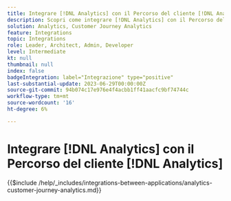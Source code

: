 ```yaml
---
title: Integrare [!DNL Analytics] con il Percorso del cliente [!DNL Analytics]
description: Scopri come integrare [!DNL Analytics] con il Percorso del cliente [!DNL Analytics].
solution: Analytics, Customer Journey Analytics
feature: Integrations
topic: Integrations
role: Leader, Architect, Admin, Developer
level: Intermediate
kt: null
thumbnail: null
index: false
badgeIntegration: label="Integrazione" type="positive"
last-substantial-update: 2023-06-29T00:00:00Z
source-git-commit: 94b074c17e976e4f4acbb1ff41aacfc9bf74744c
workflow-type: tm+mt
source-wordcount: '16'
ht-degree: 6%

---
```



# Integrare [!DNL Analytics] con il Percorso del cliente [!DNL Analytics]

{{$include /help/_includes/integrations-between-applications/analytics-customer-journey-analytics.md}}

